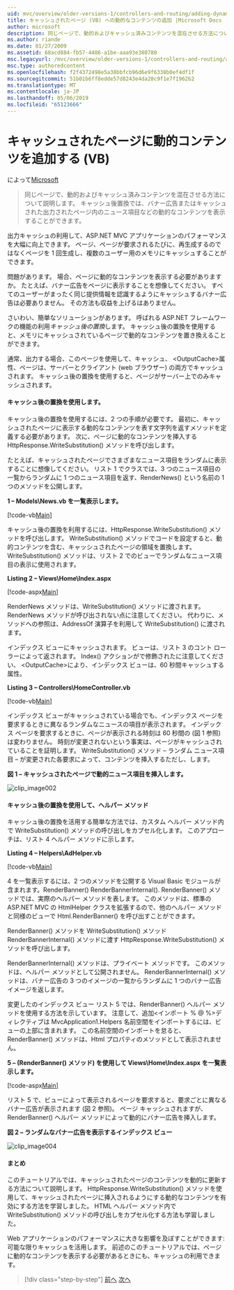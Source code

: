 ```yaml
---
uid: mvc/overview/older-versions-1/controllers-and-routing/adding-dynamic-content-to-a-cached-page-vb
title: キャッシュされたページ (VB) への動的なコンテンツの追加 |Microsoft Docs
author: microsoft
description: 同じページで、動的およびキャッシュ済みコンテンツを混在させる方法について説明します。 キャッシュ後置換では、バナー広告 o などの動的なコンテンツを表示することができます.
ms.author: riande
ms.date: 01/27/2009
ms.assetid: 68acd884-fb57-4486-a1be-aaa93e380780
msc.legacyurl: /mvc/overview/older-versions-1/controllers-and-routing/adding-dynamic-content-to-a-cached-page-vb
msc.type: authoredcontent
ms.openlocfilehash: f2f4372498e5a38bbfcb96d6e9f6338b0ef4df1f
ms.sourcegitcommit: 51b01b6ff8edde57d8243e4da28c9f1e7f1962b2
ms.translationtype: MT
ms.contentlocale: ja-JP
ms.lasthandoff: 05/06/2019
ms.locfileid: "65123666"
---
```

# <a name="adding-dynamic-content-to-a-cached-page-vb"></a>キャッシュされたページに動的コンテンツを追加する (VB)

によって[Microsoft](https://github.com/microsoft)

> 同じページで、動的およびキャッシュ済みコンテンツを混在させる方法について説明します。 キャッシュ後置換では、バナー広告またはキャッシュされた出力されたページ内のニュース項目などの動的なコンテンツを表示することができます。

出力キャッシュの利用して、ASP.NET MVC アプリケーションのパフォーマンスを大幅に向上できます。 ページ、ページが要求されるたびに、再生成するのではなくページを 1 回生成し、複数のユーザー用のメモリにキャッシュすることができます。

問題があります。 場合、ページに動的なコンテンツを表示する必要がありますか。 たとえば、バナー広告をページに表示することを想像してください。 すべてのユーザーがまったく同じ提供情報を認識するようにキャッシュするバナー広告は必要ありません。 その方法も収益を上げるはありません。

さいわい、簡単なソリューションがあります。 呼ばれる ASP.NET フレームワークの機能の利用*キャッシュ後の置換*します。 キャッシュ後の置換を使用すると、メモリにキャッシュされているページで動的なコンテンツを置き換えることができます。

通常、出力する場合、このページを使用して、キャッシュ、 &lt;OutputCache&gt;属性、ページは、サーバーとクライアント (web ブラウザー) の両方でキャッシュされます。 キャッシュ後の置換を使用すると、ページがサーバー上でのみキャッシュされます。

#### <a name="using-post-cache-substitution"></a>キャッシュ後の置換を使用します。

キャッシュ後の置換を使用するには、2 つの手順が必要です。 最初に、キャッシュされたページに表示する動的なコンテンツを表す文字列を返すメソッドを定義する必要があります。 次に、ページに動的なコンテンツを挿入する HttpResponse.WriteSubstitution() メソッドを呼び出します。

たとえば、キャッシュされたページでさまざまなニュース項目をランダムに表示することに想像してください。 リスト 1 でクラスでは、3 つのニュース項目の一覧からランダムに 1 つのニュース項目を返す、RenderNews() という名前の 1 つのメソッドを公開します。

**1 – Models\News.vb を一覧表示します。**

[!code-vb[Main](adding-dynamic-content-to-a-cached-page-vb/samples/sample1.vb)]

キャッシュ後の置換を利用するには、HttpResponse.WriteSubstitution() メソッドを呼び出します。 WriteSubstitution() メソッドでコードを設定すると、動的コンテンツを含む、キャッシュされたページの領域を置換します。 WriteSubstitution() メソッドは、リスト 2 でのビューでランダムなニュース項目の表示に使用されます。

**Listing 2 – Views\Home\Index.aspx**

[!code-aspx[Main](adding-dynamic-content-to-a-cached-page-vb/samples/sample2.aspx)]

RenderNews メソッドは、WriteSubstitution() メソッドに渡されます。 RenderNews メソッドが呼び出されない点に注意してください。 代わりに、メソッドへの参照は、AddressOf 演算子を利用して WriteSubstitution() に渡されます。

インデックス ビューにキャッシュされます。 ビューは、リスト 3 のコント ローラーによって返されます。 Index() アクションがで修飾されたに注意してください、 &lt;OutputCache&gt;により、インデックス ビューは、60 秒間キャッシュする属性。

**Listing 3 – Controllers\HomeController.vb**

[!code-vb[Main](adding-dynamic-content-to-a-cached-page-vb/samples/sample3.vb)]

インデックス ビューがキャッシュされている場合でも、インデックス ページを要求するときに異なるランダムなニュースの項目が表示されます。 インデックス ページを要求するときに、ページが表示される時刻は 60 秒間の (図 1 参照) は変わりません。 時刻が変更されないという事実は、ページがキャッシュされていることを証明します。 WriteSubstitution() メソッド – ランダム ニュース項目 – が変更された各要求によって、コンテンツを挿入するただし、します。

**図 1 – キャッシュされたページで動的ニュース項目を挿入します。**

![clip_image002](adding-dynamic-content-to-a-cached-page-vb/_static/image1.jpg)

#### <a name="using-post-cache-substitution-in-helper-methods"></a>キャッシュ後の置換を使用して、ヘルパー メソッド

キャッシュ後の置換を活用する簡単な方法では、カスタム ヘルパー メソッド内で WriteSubstitution() メソッドの呼び出しをカプセル化します。 このアプローチは、リスト 4 ヘルパー メソッドに示します。

**Listing 4 – Helpers\AdHelper.vb**

[!code-vb[Main](adding-dynamic-content-to-a-cached-page-vb/samples/sample4.vb)]

4 を一覧表示するには、2 つのメソッドを公開する Visual Basic モジュールが含まれます。RenderBanner() RenderBannerInternal(). RenderBanner() メソッドでは、実際のヘルパー メソッドを表します。 このメソッドは、標準の ASP.NET MVC の HtmlHelper クラスを拡張するので、他のヘルパー メソッドと同様のビューで Html.RenderBanner() を呼び出すことができます。

RenderBanner() メソッドを WriteSubstitution() メソッド RenderBannerInternal() メソッドに渡す HttpResponse.WriteSubstitution() メソッドを呼び出します。

RenderBannerInternal() メソッドは、プライベート メソッドです。 このメソッドは、ヘルパー メソッドとして公開されません。 RenderBannerInternal() メソッドは、バナー広告の 3 つのイメージの一覧からランダムに 1 つのバナー広告イメージを返します。

変更したのインデックス ビュー リスト 5 では、RenderBanner() ヘルパー メソッドを使用する方法を示しています。 注意して、追加&lt;インポート % @ %&gt;ディレクティブは MvcApplication1.Helpers 名前空間をインポートするには、ビューの上部に含まれます。 この名前空間のインポートを怠ると、RenderBanner() メソッドは、Html プロパティのメソッドとして表示されません。

**5 – (RenderBanner() メソッド) を使用して Views\Home\Index.aspx を一覧表示します。**

[!code-aspx[Main](adding-dynamic-content-to-a-cached-page-vb/samples/sample5.aspx)]

リスト 5 で、ビューによって表示されるページを要求すると、要求ごとに異なるバナー広告が表示されます (図 2 参照)。 ページ キャッシュされますが、RenderBanner() ヘルパー メソッドによって動的にバナー広告を挿入します。

**図 2 – ランダムなバナー広告を表示するインデックス ビュー**

![clip_image004](adding-dynamic-content-to-a-cached-page-vb/_static/image2.jpg)

#### <a name="summary"></a>まとめ

このチュートリアルでは、キャッシュされたページのコンテンツを動的に更新する方法について説明します。 HttpResponse.WriteSubstitution() メソッドを使用して、キャッシュされたページに挿入されるようにする動的なコンテンツを有効にする方法を学習しました。 HTML ヘルパー メソッド内で WriteSubstitution() メソッドの呼び出しをカプセル化する方法も学習しました。

Web アプリケーションのパフォーマンスに大きな影響を及ぼすことができます: 可能な限りキャッシュを活用します。 前述のこのチュートリアルでは、ページに動的なコンテンツを表示する必要があるときにも、キャッシュの利用できます。

> [!div class="step-by-step"]
> [前へ](improving-performance-with-output-caching-vb.md)
> [次へ](creating-a-controller-vb.md)
